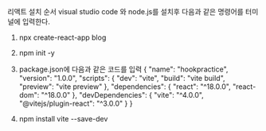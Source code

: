 리액트 설치 순서 
visual studio code 와 node.js를 설치후 다음과 같은 명령어를 터미널에 입력한다.

1. npx create-react-app blog
2. npm init -y
3. package.json에 다음과 같은 코드를 입력
    {
  "name": "hookpractice",
  "version": "1.0.0",
  "scripts": {
    "dev": "vite",
    "build": "vite build",
    "preview": "vite preview"
  },
  "dependencies": {
    "react": "^18.0.0",
    "react-dom": "^18.0.0"
  },
  "devDependencies": {
    "vite": "^4.0.0",
    "@vitejs/plugin-react": "^3.0.0"
  }
}

4. npm install vite --save-dev

